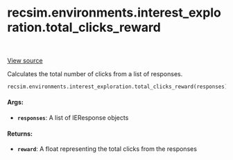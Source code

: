 <div itemscope itemtype="http://developers.google.com/ReferenceObject">
<meta itemprop="name" content="recsim.environments.interest_exploration.total_clicks_reward" />
<meta itemprop="path" content="Stable" />
</div>

# recsim.environments.interest_exploration.total_clicks_reward

<!-- Insert buttons -->

<table class="tfo-notebook-buttons tfo-api" align="left">
</table>

<a target="_blank" href="https://github.com/google-research/recsim/tree/master/recsim/environments/interest_exploration.py">View
source</a>

<!-- Start diff -->
Calculates the total number of clicks from a list of responses.

```python
recsim.environments.interest_exploration.total_clicks_reward(responses)
```

<!-- Placeholder for "Used in" -->

#### Args:

*   <b>`responses`</b>: A list of IEResponse objects

#### Returns:

*   <b>`reward`</b>: A float representing the total clicks from the responses
